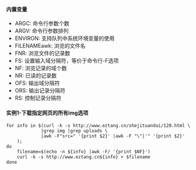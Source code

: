 #### 内置变量
+ ARGC: 命令行参数个数
+ ARGV: 命令行参数排列
+ ENVIRON: 支持队列中系统环境变量的使用
+ FILENAMEawk: 浏览的文件名
+ FNR: 浏览文件的记录数
+ FS: 设置输入域分隔符，等价于命令行-F选项
+ NF: 浏览记录的域个数
+ NR: 已读的记录数
+ OFS: 输出域分隔符
+ ORS: 输出记录分隔符
+ RS: 控制记录分隔符

#### 实例1-下载指定网页的所有img选项
```
for info in $(curl -k -s http://www.eztang.cn/shejituandui/120.html \
             |grep img |grep uploads \
             |awk -F"src=" '{print $2}' |awk -F "\"|'" '{print $2}' 
    );
do
    filename=$(echo -n ${info} |awk -F/ '{print $NF}')
    curl -k -s http://www.eztang.cn${info} > $filename
done
```